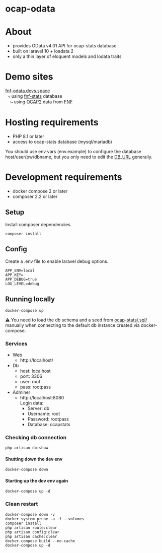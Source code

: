 # ocap-odata

# About
 * provides OData v4.01 API for ocap-stats database
 * built on laravel 10 + loadata 2
 * only a thin layer of eloquent models and lodata traits

# Demo sites
[fnf-odata.devs.space](https://fnf-odata.devs.space)  
 &nbsp; &rdca; using [fnf-stats](https://fnf-stats.devs.space) database  
 &nbsp; &nbsp; &rdca; using [OCAP2](http://aar.fridaynightfight.org) data from [FNF](https://www.fridaynightfight.org)

# Hosting requirements
 * PHP 8.1 or later
 * access to ocap-stats database (mysql/mariadb)

You should use env vars (env.example) to configure the database host/user/pw/dbname, but you only need to edit the [DB_URL](./config/database.php#L48) generally.

# Development requirements
 * docker compose 2 or later
 * composer 2.2 or later

## Setup
Install composer dependencies.
```
composer install
```

## Config
Create a .env file to enable laravel debug options.
```
APP_ENV=local
APP_KEY=
APP_DEBUG=true
LOG_LEVEL=debug
```

## Running locally
```
docker-compose up
```

⚠ You need to load the db schema and a seed from [ocap-stats/.sql/](https://github.com/a-sync/ocap-stats/tree/development/.sql) manually when connecting to the default db instance created via docker-compose.

### Services
 * Web 
    * http://localhost/
 * Db
    * host: localhost
    * port: 3306
    * user: root
    * pass: rootpass
 * Adminer
    * http://localhost:8080  
    Login data:  
        * Server: db
        * Username: root
        * Password: rootpass
        * Database: ocapstats

### Checking db connection
```
php artisan db:show
```

#### Shutting down the dev env
```
docker-compose down
```

#### Starting up the dev env again
```
docker-compose up -d
```

### Clean restart
```
docker-compose down -v
docker system prune -a -f --volumes
composer install
php artisan route:clear
php artisan config:clear
php artisan cache:clear
docker-compose build --no-cache
docker-compose up -d
```
